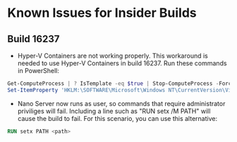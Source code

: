# Known Issues for Insider Builds

## Build 16237

- Hyper-V Containers are not working properly. This workaround is needed to use Hyper-V Containers in build 16237. Run these commands in PowerShell:

```PowerShell
Get-ComputeProcess | ? IsTemplate -eq $true | Stop-ComputeProcess -Force
Set-ItemProperty 'HKLM:\SOFTWARE\Microsoft\Windows NT\CurrentVersion\Virtualization\Containers\' -Name TemplateVmCount -Type dword -Value 0 -Force
```

- Nano Server now runs as user, so commands that require administrator priviliges will fail. Including a line such as "RUN setx /M PATH" will cause the build to fail. For this scenario, you can use this alternative:

```dockerfile
RUN setx PATH <path>
```
